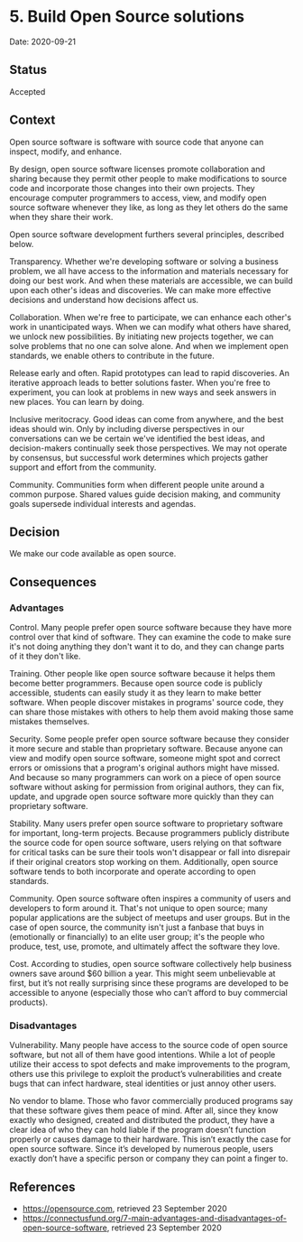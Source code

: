 # 5. Build Open Source solutions

Date: 2020-09-21

## Status

Accepted

## Context

Open source software is software with source code that anyone can inspect, modify, and enhance.

By design, open source software licenses promote collaboration and sharing because they permit other people to make modifications to source code and incorporate those changes into their own projects. They encourage computer programmers to access, view, and modify open source software whenever they like, as long as they let others do the same when they share their work.

Open source software development furthers several principles, described below.

Transparency. Whether we're developing software or solving a business problem, we all have access to the information and materials necessary for doing our best work. And when these materials are accessible, we can build upon each other's ideas and discoveries. We can make more effective decisions and understand how decisions affect us.

Collaboration. When we're free to participate, we can enhance each other's work in unanticipated ways. When we can modify what others have shared, we unlock new possibilities. By initiating new projects together, we can solve problems that no one can solve alone. And when we implement open standards, we enable others to contribute in the future.

Release early and often. Rapid prototypes can lead to rapid discoveries. An iterative approach leads to better solutions faster. When you're free to experiment, you can look at problems in new ways and seek answers in new places. You can learn by doing.

Inclusive meritocracy. Good ideas can come from anywhere, and the best ideas should win. Only by including diverse perspectives in our conversations can we be certain we've identified the best ideas, and decision-makers continually seek those perspectives. We may not operate by consensus, but successful work determines which projects gather support and effort from the community.

Community. Communities form when different people unite around a common purpose. Shared values guide decision making, and community goals supersede individual interests and agendas.

## Decision

We make our code available as open source.

## Consequences

### Advantages

Control. Many people prefer open source software because they have more control over that kind of software. They can examine the code to make sure it's not doing anything they don't want it to do, and they can change parts of it they don't like.

Training. Other people like open source software because it helps them become better programmers. Because open source code is publicly accessible, students can easily study it as they learn to make better software. When people discover mistakes in programs' source code, they can share those mistakes with others to help them avoid making those same mistakes themselves.

Security. Some people prefer open source software because they consider it more secure and stable than proprietary software. Because anyone can view and modify open source software, someone might spot and correct errors or omissions that a program's original authors might have missed. And because so many programmers can work on a piece of open source software without asking for permission from original authors, they can fix, update, and upgrade open source software more quickly than they can proprietary software.

Stability. Many users prefer open source software to proprietary software for important, long-term projects. Because programmers publicly distribute the source code for open source software, users relying on that software for critical tasks can be sure their tools won't disappear or fall into disrepair if their original creators stop working on them. Additionally, open source software tends to both incorporate and operate according to open standards.

Community. Open source software often inspires a community of users and developers to form around it. That's not unique to open source; many popular applications are the subject of meetups and user groups. But in the case of open source, the community isn't just a fanbase that buys in (emotionally or financially) to an elite user group; it's the people who produce, test, use, promote, and ultimately affect the software they love.

Cost. According to studies, open source software collectively help business owners save around $60 billion a year. This might seem unbelievable at first, but it’s not really surprising since these programs are developed to be accessible to anyone (especially those who can’t afford to buy commercial products).

### Disadvantages

Vulnerability. Many people have access to the source code of open source software, but not all of them have good intentions. While a lot of people utilize their access to spot defects and make improvements to the program, others use this privilege to exploit the product’s vulnerabilities and create bugs that can infect hardware, steal identities or just annoy other users.

No vendor to blame. Those who favor commercially produced programs say that these software gives them peace of mind. After all, since they know exactly who designed, created and distributed the product, they have a clear idea of who they can hold liable if the program doesn’t function properly or causes damage to their hardware. This isn’t exactly the case for open source software. Since it’s developed by numerous people, users exactly don’t have a specific person or company they can point a finger to.

## References

* https://opensource.com, retrieved 23 September 2020
* https://connectusfund.org/7-main-advantages-and-disadvantages-of-open-source-software, retrieved 23 September 2020
